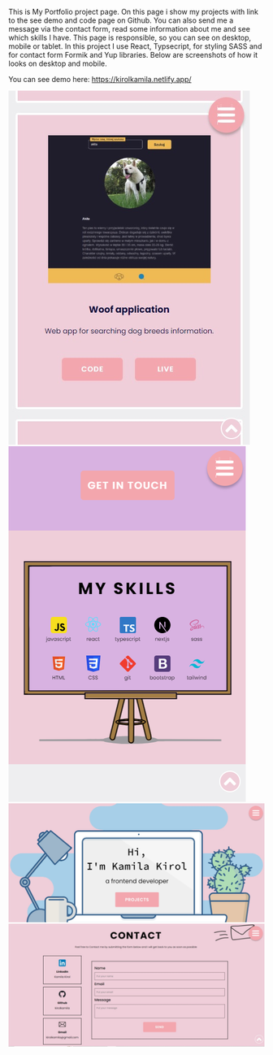 This is My Portfolio project page. On this page i show my projects with link to the see demo and code page on Github. You can also send me a message via the contact form, read some information about me and see which skills I have. This page is responsible, so you can see on desktop, mobile or tablet. In this project I use React, Typsecript, for styling SASS and for contact form Formik and Yup libraries. Below are screenshots of how it looks on desktop and mobile.

You can see demo here: https://kirolkamila.netlify.app/

![screenshot portfolio app](/my-app/public/assets/portfolio_3.jpg)
![screenshot portfolio app](/my-app/public/assets/portfolio_4.png)
![screenshot portfolio app](/my-app/public/assets/portfolio_1.jpg)
![screenshot portfolio app](/my-app/public/assets/portfolio_2.jpg)
